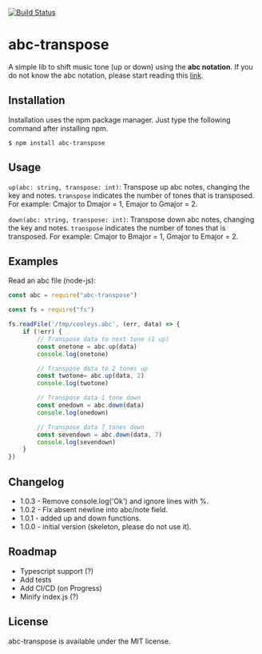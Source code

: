 [![Build Status](https://travis-ci.com/oriondevs/abc-transpose.svg?branch=master)](https://travis-ci.com/oriondevs/abc-transpose)

# abc-transpose

A simple lib to shift music tone (up or down) using the **abc notation**. If you do not know the abc notation, please start reading this [link](https://abcnotation.com/examples).

## Installation

Installation uses the npm package manager. Just type the following command after installing npm.

```$ npm install abc-transpose```


## Usage

`up(abc: string, transpose: int)`: Transpose up abc notes, changing the key and notes. `transpose` indicates the number of tones that is transposed. For example: Cmajor to Dmajor = 1, Emajor to Gmajor = 2.

`down(abc: string, transpose: int)`: Transpose down abc notes, changing the key and notes. `transpose` indicates the number of tones that is transposed. For example: Cmajor to Bmajor = 1, Gmajor to Emajor = 2.

## Examples

Read an abc file (node-js):
```js
const abc = require("abc-transpose")

const fs = require("fs")

fs.readFile('/tmp/cooleys.abc', (err, data) => {
    if (!err) {
        // Transpose data to next tone (1 up)
        const onetone = abc.up(data)
        console.log(onetone)

        // Transpose data to 2 tones up
        const twotone= abc.up(data, 2)
        console.log(twotone)

        // Transpose data 1 tone down
        const onedown = abc.down(data)
        console.log(onedown)

        // Transpose data 7 tones down
        const sevendown = abc.down(data, 7)
        console.log(sevendown)
    }
})
```
## Changelog

* 1.0.3 - Remove console.log('Ok') and ignore lines with %.
* 1.0.2 - Fix absent newline into abc/note field.
* 1.0.1 - added up and down functions.
* 1.0.0 - initial version (skeleton, please do not use it).

## Roadmap

* Typescript support (?)
* Add tests
* Add CI/CD (on Progress)
* Minify index.js (?)

## License

abc-transpose is available under the MIT license.
